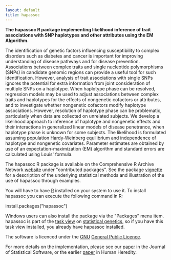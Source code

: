 ```yaml
---
layout: default
title: hapassoc
---
```


<p><b>The hapassoc R package implementing likelihood inference of trait associations with SNP haplotypes and other attributes using the EM Algorithm.</b></p>
<p>The identification of genetic factors influencing susceptibility to complex disorders such as diabetes and cancer is important for improving understanding of disease pathways and for disease prevention. Associations between complex traits and single nucleotide polymorphisms (SNPs) in candidate genomic regions can provide a useful tool for such identification. However, analysis of trait associations with single SNPs ignores the potential for extra information from joint consideration of multiple SNPs on a haplotype. When haplotype phase can be resolved, regression models may be used to adjust associations between complex traits and haplotypes for the effects of nongenetic cofactors or attributes, and to investigate whether nongenetic cofactors modify haplotype associations. However, resolution of haplotype phase can be problematic, particularly when data are collected on unrelated subjects. We develop a likelihood approach to inference of haplotype and nongenetic effects and their interactions in generalized linear models of disease penetrance, when haplotype phase is unknown for some subjects. The likelihood is formulated assuming population Hardy-Weinberg equilibrium and independence of haplotype and nongenetic covariates. Parameter estimates are obtained by use of an expectation-maximization (EM) algorithm and standard errors are calculated using Louis' formula.</p>
<p>The hapassoc R package is available on the Comprehensive R Archive Network <a href="http://cran.stat.sfu.ca">website</a> under &quot;contributed packages&quot;. See the package <a href="http://localhost:8080/statgen/research/hapassoc/hapassoc.pdf">vignette</a> for a description of the underlying statistical methods and illustration of the use of hapassoc through examples.</p>
<p>You will have to have <a href="http://www.r-project.org">R</a> installed on your system to use it. To install hapassoc you can execute the following command in R:</p>
<p>install.packages(&quot;hapassoc&quot;)</p>
<p>Windows users can also install the package via the &quot;Packages&quot; menu item. hapassoc is part of the <a href="http://cran.stat.sfu.ca/src/contrib/Views">task view</a> on <a href="http://cran.stat.sfu.ca/src/contrib/Views/Genetics.html">statistical genetics</a>, so if you have this task view installed, you already have hapassoc installed.</p>
<p>The software is licenced under the <a href="http://www.gnu.org">GNU</a> <a href="http://www.gnu.org/licenses/gpl.html">General Public Licence</a>.</p>
<p>For more details on the implementation, please see our <a href="http://www.jstatsoft.org/v16/i02/v16i02.pdf">paper</a> in the Journal of Statistical Software, or the earlier <a href="http://www.ncbi.nlm.nih.gov/entrez/query.fcgi?cmd=Retrieve&amp;db=pubmed&amp;dopt=Abstract&amp;list_uids=15583426">paper</a> in Human Heredity.</p>

